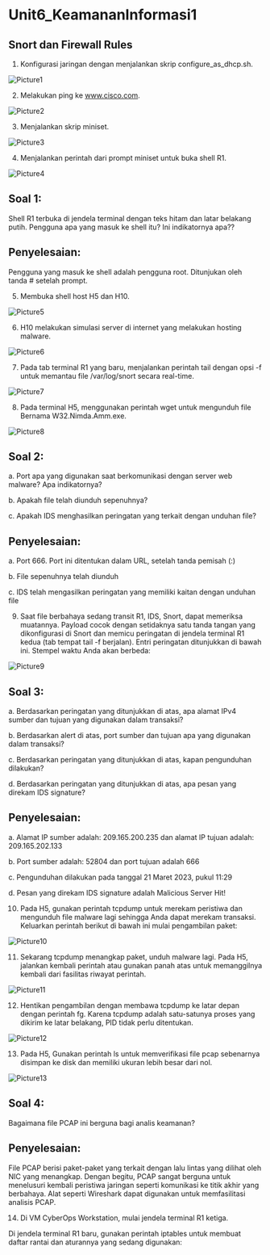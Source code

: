# Unit6_KeamananInformasi1 
## Snort dan Firewall Rules 

1. Konfigurasi jaringan dengan menjalankan skrip configure_as_dhcp.sh.

![Picture1](https://user-images.githubusercontent.com/99699435/227873410-77375fbe-5da1-4436-91bb-878fddedaf82.png)

2. Melakukan ping ke www.cisco.com.

![Picture2](https://user-images.githubusercontent.com/99699435/227873838-077c2bcd-1319-4d36-b371-016ef2b319de.png)

3.	Menjalankan skrip miniset. 

![Picture3](https://user-images.githubusercontent.com/99699435/227874038-8020fa4c-6d36-4905-9c0a-f05e737b9519.png)

4.	Menjalankan perintah dari prompt miniset untuk buka shell R1.

![Picture4](https://user-images.githubusercontent.com/99699435/227874430-9268f8dc-b415-4b07-b439-744be06e1c1b.png) 

## Soal 1: 
Shell R1 terbuka di jendela terminal dengan teks hitam dan latar belakang putih. 
Pengguna apa yang masuk ke shell itu? Ini indikatornya apa??

## Penyelesaian:
Pengguna yang masuk ke shell adalah pengguna root. Ditunjukan oleh tanda # setelah prompt. 

5.	 Membuka shell host H5 dan H10. 

![Picture5](https://user-images.githubusercontent.com/99699435/227876129-53117f83-948f-4d55-9431-9e9e50bac973.png)

6.	H10 melakukan simulasi server di internet yang melakukan hosting malware.

![Picture6](https://user-images.githubusercontent.com/99699435/227876161-49cd428b-1461-42e3-9ef9-dc4dc693dbbc.png)

7.	Pada tab terminal R1 yang baru, menjalankan perintah tail dengan opsi -f untuk memantau file /var/log/snort secara real-time.

![Picture7](https://user-images.githubusercontent.com/99699435/227876182-709a0ae7-c552-4297-91d4-e7df3b87b594.png)

8.	Pada terminal H5, menggunakan perintah wget untuk mengunduh file Bernama W32.Nimda.Amm.exe.

![Picture8](https://user-images.githubusercontent.com/99699435/227876220-5a59b4e0-a0aa-4043-aa86-e245a49dc0b4.png)

## Soal 2: 
a.	Port apa yang digunakan saat berkomunikasi dengan server web malware? Apa indikatornya?

b.	Apakah file telah diunduh sepenuhnya?

c.	Apakah IDS menghasilkan peringatan yang terkait dengan unduhan file?

## Penyelesaian:
a.	Port 666. Port ini ditentukan dalam URL, setelah tanda pemisah (:)

b.	File sepenuhnya telah diunduh

c.	IDS telah mengasilkan peringatan yang memiliki kaitan dengan unduhan file

9.	Saat file berbahaya sedang transit R1, IDS, Snort, dapat memeriksa muatannya. Payload cocok dengan setidaknya satu tanda tangan yang dikonfigurasi di Snort dan memicu peringatan di jendela terminal R1 kedua (tab tempat tail -f berjalan). Entri peringatan ditunjukkan di bawah ini. Stempel waktu Anda akan berbeda:

![Picture9](https://user-images.githubusercontent.com/99699435/227877477-5fc83339-7cc1-4c9b-941f-3679b0216932.png)

## Soal 3: 
a.	Berdasarkan peringatan yang ditunjukkan di atas, apa alamat IPv4 sumber dan tujuan yang digunakan dalam transaksi?

b.	Berdasarkan alert di atas, port sumber dan tujuan apa yang digunakan dalam transaksi?

c.	Berdasarkan peringatan yang ditunjukkan di atas, kapan pengunduhan dilakukan?

d.	Berdasarkan peringatan yang ditunjukkan di atas, apa pesan yang direkam IDS signature? 

## Penyelesaian:
a.	Alamat IP sumber adalah: 209.165.200.235 dan alamat IP tujuan adalah: 209.165.202.133

b.	Port sumber adalah: 52804 dan port tujuan adalah 666 

c.	Pengunduhan dilakukan pada tanggal 21 Maret 2023, pukul 11:29

d.	Pesan yang direkam IDS signature adalah Malicious Server Hit!

10.	Pada H5, gunakan perintah tcpdump untuk merekam peristiwa dan mengunduh file malware lagi sehingga Anda dapat merekam transaksi. Keluarkan perintah berikut di bawah ini mulai pengambilan paket:

![Picture10](https://user-images.githubusercontent.com/99699435/227878918-3acebd2f-6a33-4e68-9862-f9210ec9d800.png)

11.	Sekarang tcpdump menangkap paket, unduh malware lagi. Pada H5, jalankan kembali perintah atau gunakan panah atas untuk memanggilnya kembali dari fasilitas riwayat perintah.

![Picture11](https://user-images.githubusercontent.com/99699435/227878934-05dd8403-8722-4ae8-a308-df2786284344.png)

12.	Hentikan pengambilan dengan membawa tcpdump ke latar depan dengan perintah fg. Karena tcpdump adalah satu-satunya proses yang dikirim ke latar belakang, PID tidak perlu ditentukan.

![Picture12](https://user-images.githubusercontent.com/99699435/227878945-9f1f4ebf-b0ad-48ac-9439-9d68478f5c6a.png)

13.	Pada H5, Gunakan perintah ls untuk memverifikasi file pcap sebenarnya disimpan ke disk dan memiliki ukuran lebih besar dari nol.

![Picture13](https://user-images.githubusercontent.com/99699435/227878961-f52519e7-5796-4e8d-8c81-81e19aec5f79.png) 

## Soal 4: 
Bagaimana file PCAP ini berguna bagi analis keamanan?

## Penyelesaian:
File PCAP berisi paket-paket yang terkait dengan lalu lintas yang dilihat oleh NIC yang menangkap. Dengan begitu, PCAP sangat berguna untuk menelusuri kembali peristiwa jaringan seperti komunikasi ke titik akhir yang berbahaya. Alat seperti Wireshark dapat digunakan untuk memfasilitasi analisis PCAP.

14.	Di VM CyberOps Workstation, mulai jendela terminal R1 ketiga.


Di jendela terminal R1 baru, gunakan perintah iptables untuk membuat daftar rantai dan aturannya yang sedang digunakan:
